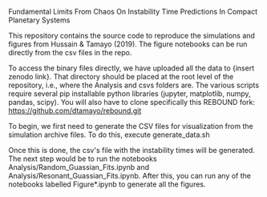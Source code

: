 Fundamental Limits From Chaos On Instability Time Predictions In Compact Planetary Systems

This repository contains the source code to reproduce the simulations and figures from Hussain & Tamayo (2019). The figure notebooks can be run directly from the csv files in the repo.

To access the binary files directly, we have uploaded all the data to {insert zenodo link}. That directory should be placed at the root level of the repository, i.e., where the Analysis and csvs folders are. The various scripts require several pip installable python libraries (jupyter, matplotlib, numpy, pandas, scipy). You will also have to clone specifically this REBOUND fork: https://github.com/dtamayo/rebound.git

To begin, we first need to generate the CSV files for visualization from the simulation archive files. To do this, execute generate_data.sh

Once this is done, the csv's file with the instability times will be generated. The next step would be to run the notebooks Analysis/Random_Guassian_Fits.ipynb and Analysis/Resonant_Guassian_Fits.ipynb. After this, you can run any of the notebooks labelled Figure*.ipynb to generate all the figures.

